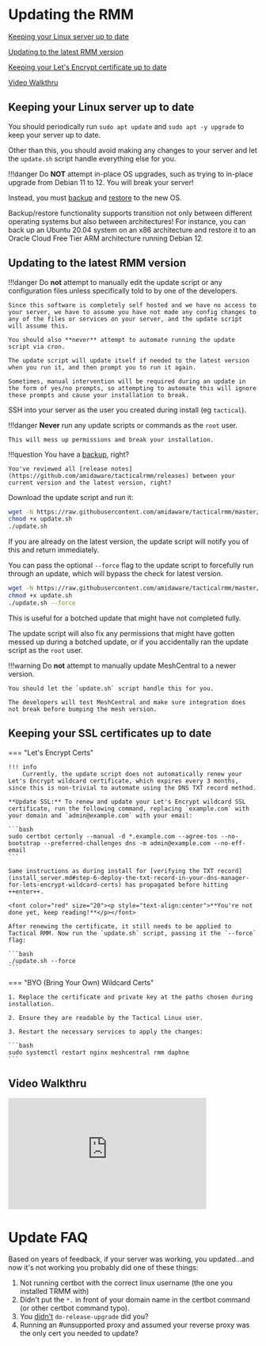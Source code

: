 # Updating the RMM

[Keeping your Linux server up to date](#keeping-your-linux-server-up-to-date)

[Updating to the latest RMM version](#updating-to-the-latest-rmm-version)

[Keeping your Let's Encrypt certificate up to date](#keeping-your-lets-encrypt-ssl-certificate-up-to-date)

[Video Walkthru](#video-walkthru)

## Keeping your Linux server up to date

You should periodically run `sudo apt update` and `sudo apt -y upgrade` to keep your server up to date.

Other than this, you should avoid making any changes to your server and let the `update.sh` script handle everything else for you.

!!!danger
    Do **NOT** attempt in-place OS upgrades, such as trying to in-place upgrade from Debian 11 to 12. You will break your server!

Instead, you must [backup](./backup.md) and [restore](./restore.md) to the new OS. 

Backup/restore functionality supports transition not only between different operating systems but also between architectures! For instance, you can back up an Ubuntu 20.04 system on an x86 architecture and restore it to an Oracle Cloud Free Tier ARM architecture running Debian 12.

## Updating to the latest RMM version

!!!danger
    Do __not__ attempt to manually edit the update script or any configuration files unless specifically told to by one of the developers.

    Since this software is completely self hosted and we have no access to your server, we have to assume you have not made any config changes to any of the files or services on your server, and the update script will assume this.

    You should also **never** attempt to automate running the update script via cron.

    The update script will update itself if needed to the latest version when you run it, and then prompt you to run it again.

    Sometimes, manual intervention will be required during an update in the form of yes/no prompts, so attempting to automate this will ignore these prompts and cause your installation to break.

SSH into your server as the user you created during install (eg `tactical`).

!!!danger
    __Never__ run any update scripts or commands as the `root` user.

    This will mess up permissions and break your installation.

!!!question
    You have a [backup](backup.md), right?

    You've reviewed all [release notes](https://github.com/amidaware/tacticalrmm/releases) between your current version and the latest version, right?


Download the update script and run it:

```bash
wget -N https://raw.githubusercontent.com/amidaware/tacticalrmm/master/update.sh
chmod +x update.sh
./update.sh
```

If you are already on the latest version, the update script will notify you of this and return immediately.

You can pass the optional `--force` flag to the update script to forcefully run through an update, which will bypass the check for latest version.

```bash
wget -N https://raw.githubusercontent.com/amidaware/tacticalrmm/master/update.sh
chmod +x update.sh
./update.sh --force
```

This is useful for a botched update that might have not completed fully.

The update script will also fix any permissions that might have gotten messed up during a botched update, or if you accidentally ran the update script as the `root` user.

!!!warning
    Do __not__ attempt to manually update MeshCentral to a newer version.

    You should let the `update.sh` script handle this for you.

    The developers will test MeshCentral and make sure integration does not break before bumping the mesh version.

## Keeping your SSL certificates up to date

=== "Let's Encrypt Certs"

    !!! info
        Currently, the update script does not automatically renew your Let's Encrypt wildcard certificate, which expires every 3 months, since this is non-trivial to automate using the DNS TXT record method.

    **Update SSL:** To renew and update your Let's Encrypt wildcard SSL certificate, run the following command, replacing `example.com` with your domain and `admin@example.com` with your email:

    ```bash
    sudo certbot certonly --manual -d *.example.com --agree-tos --no-bootstrap --preferred-challenges dns -m admin@example.com --no-eff-email
    ```

    Same instructions as during install for [verifying the TXT record](install_server.md#step-6-deploy-the-txt-record-in-your-dns-manager-for-lets-encrypt-wildcard-certs) has propagated before hitting ++enter++.

    <font color="red" size="20"><p style="text-align:center">**You're not done yet, keep reading!**</p></font>

    After renewing the certificate, it still needs to be applied to Tactical RMM. Now run the `update.sh` script, passing it the `--force` flag:

    ```bash
    ./update.sh --force
    ```

=== "BYO (Bring Your Own) Wildcard Certs"

    1. Replace the certificate and private key at the paths chosen during installation.
    
    2. Ensure they are readable by the Tactical Linux user.
    
    3. Restart the necessary services to apply the changes:

    ```bash
    sudo systemctl restart nginx meshcentral rmm daphne
    ```
    
## Video Walkthru

<div class="video-wrapper">
  <iframe width="400" height="225" src="https://www.youtube.com/embed/ElUfQgesYs0" frameborder="0" allowfullscreen></iframe>
</div>

# Update FAQ

Based on years of feedback, if your server was working, you updated...and now it's not working you probably did one of these things:

1. Not running certbot with the correct linux username (the one you installed TRMM with)
2. Didn't put the `*.` in front of your domain name in the certbot command (or other certbot command typo).
3. You [didn't](guide_gettingstarted.md#dont-do-these-things) `do-release-upgrade` did you?
4. Running an #unsupported proxy and assumed your reverse proxy was the only cert you needed to update?
